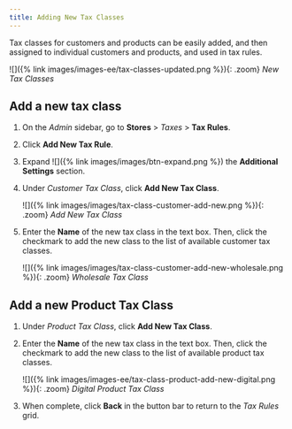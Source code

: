 ```yaml
---
title: Adding New Tax Classes
---
```


Tax classes for customers and products can be easily added, and then assigned to individual customers and products, and used in tax rules.

![]({% link images/images-ee/tax-classes-updated.png %}){: .zoom}
<span class="caption-edition-ee">_New Tax Classes_</span>

## Add a new tax class

1. On the _Admin_ sidebar, go to **Stores** > _Taxes_ > **Tax Rules**.

1. Click **Add New Tax Rule**.

1. Expand ![]({% link images/images/btn-expand.png %}) the **Additional Settings** section.

1. Under _Customer Tax Class_, click **Add New Tax Class**.

    ![]({% link images/images/tax-class-customer-add-new.png %}){: .zoom}
    _Add New Tax Class_

1. Enter the **Name** of the new tax class in the text box. Then, click the checkmark to add the new class to the list of available customer tax classes.

    ![]({% link images/images/tax-class-customer-add-new-wholesale.png %}){: .zoom}
    _Wholesale Tax Class_

## Add a new Product Tax Class

1. Under _Product Tax Class_, click **Add New Tax Class**.

1. Enter the **Name** of the new tax class in the text box. Then, click the checkmark to add the new class to the list of available product tax classes.

    ![]({% link images/images-ee/tax-class-product-add-new-digital.png %}){: .zoom}
    <span class="caption-edition-ee">_Digital Product Tax Class_</span>

1. When complete, click **Back** in the button bar to return to the _Tax Rules_ grid.
